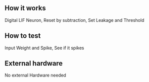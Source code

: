 <!---

This file is used to generate your project datasheet. Please fill in the information below and delete any unused
sections.

You can also include images in this folder and reference them in the markdown. Each image must be less than
512 kb in size, and the combined size of all images must be less than 1 MB.
-->

## How it works

Digital LIF Neuron, Reset by subtraction, Set Leakage and Threshold

## How to test

Input Weight and Spike, See if it spikes

## External hardware

No external Hardware needed
